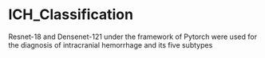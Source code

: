 # ICH_Classification
Resnet-18 and Densenet-121 under the framework of Pytorch were used for the diagnosis of intracranial hemorrhage and its five subtypes
